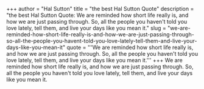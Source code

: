 +++
author = "Hal Sutton"
title = "the best Hal Sutton Quote"
description = "the best Hal Sutton Quote: We are reminded how short life really is, and how we are just passing through. So, all the people you haven't told you love lately, tell them, and live your days like you mean it."
slug = "we-are-reminded-how-short-life-really-is-and-how-we-are-just-passing-through-so-all-the-people-you-havent-told-you-love-lately-tell-them-and-live-your-days-like-you-mean-it"
quote = '''We are reminded how short life really is, and how we are just passing through. So, all the people you haven't told you love lately, tell them, and live your days like you mean it.'''
+++
We are reminded how short life really is, and how we are just passing through. So, all the people you haven't told you love lately, tell them, and live your days like you mean it.
